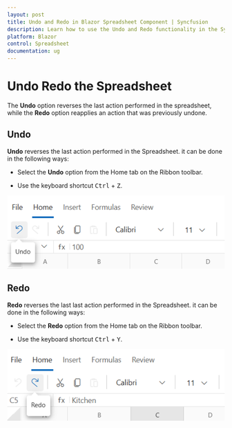 ```yaml
---
layout: post
title: Undo and Redo in Blazor Spreadsheet Component | Syncfusion
description: Learn how to use the Undo and Redo functionality in the Syncfusion Blazor Spreadsheet component | Syncfusion.
platform: Blazor
control: Spreadsheet
documentation: ug
---
```


# Undo Redo the Spreadsheet

The <b>Undo</b> option reverses the last action performed in the spreadsheet, while the <b>Redo</b> option reapplies an action that was previously undone.


## Undo

<b>Undo</b> reverses the last action performed in the Spreadsheet. it can be done in the following ways:

* Select the <b>Undo</b> option from the Home tab on the Ribbon toolbar.

* Use the keyboard shortcut  <kbd>Ctrl</kbd> + <kbd>Z</kbd>.

![UI showing undo option](./images/undo-feature.png)

## Redo

<b>Redo</b> reverses the last last action performed in the Spreadsheet. it can be done in the following ways:

* Select the <b>Redo</b> option from the Home tab on the Ribbon toolbar.

* Use the keyboard shortcut <kbd>Ctrl</kbd> + <kbd>Y</kbd>.

![UI showing redo option](./images/redo-feature.png)


